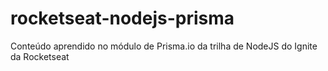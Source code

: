 # rocketseat-nodejs-prisma
Conteúdo aprendido no módulo de Prisma.io da trilha de NodeJS do Ignite da Rocketseat
